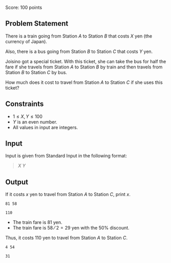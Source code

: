 Score: $100$ points

## Problem Statement

There is a train going from Station $A$ to Station $B$ that costs $X$ yen (the currency of Japan).

Also, there is a bus going from Station $B$ to Station $C$ that costs $Y$ yen.

Joisino got a special ticket. With this ticket, she can take the bus for half the fare if she travels from Station $A$ to Station $B$ by train and then travels from Station $B$ to Station $C$ by bus.

How much does it cost to travel from Station $A$ to Station $C$ if she uses this ticket?

## Constraints

- $1 \leq X,Y \leq 100$
- $Y$ is an even number.
- All values in input are integers.

## Input

Input is given from Standard Input in the following format:

> $X$ $Y$

## Output

If it costs $x$ yen to travel from Station $A$ to Station $C$, print $x$.

```input1
81 58
```

```output1
110
```

- The train fare is $81$ yen.
- The train fare is $58$ ⁄ $2=29$ yen with the $50$% discount.

Thus, it costs $110$ yen to travel from Station $A$ to Station $C$.

```input2
4 54
```

```output2
31
```
